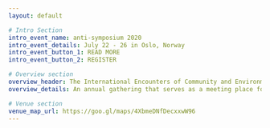 ```yaml
---
layout: default

# Intro Section
intro_event_name: anti-symposium 2020
intro_event_details: July 22 - 26 in Oslo, Norway
intro_event_button_1: READ MORE
intro_event_button_2: REGISTER

# Overview section
overview_header: The International Encounters of Community and Environmental Sociology (IECES)
overview_details: An annual gathering that serves as a meeting place for the exchange of experiences of the participants with the local community where the objective is to discuss the future of independent cultural frameworks.

# Venue section
venue_map_url: https://goo.gl/maps/4XbmeDNfDecxxwW96
---
```

